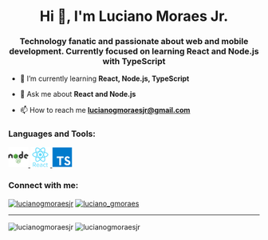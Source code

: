 <h1 align="center">Hi 👋, I'm Luciano Moraes Jr.</h1>
<h3 align="center">Technology fanatic and passionate about web and mobile development. Currently focused on learning React and Node.js with TypeScript</h3>

- 🌱 I’m currently learning **React, Node.js, TypeScript**

- 💬 Ask me about **React and Node.js**

- 📫 How to reach me **lucianogmoraesjr@gmail.com**

<h3 align="left">Languages and Tools:</h3>
<p align="left"> <a href="https://nodejs.org" target="_blank" rel="noreferrer"> <img src="https://raw.githubusercontent.com/devicons/devicon/master/icons/nodejs/nodejs-original-wordmark.svg" alt="nodejs" width="40" height="40"/> </a> <a href="https://reactjs.org/" target="_blank" rel="noreferrer"> <img src="https://raw.githubusercontent.com/devicons/devicon/master/icons/react/react-original-wordmark.svg" alt="react" width="40" height="40"/> </a> <a href="https://www.typescriptlang.org/" target="_blank" rel="noreferrer"> <img src="https://raw.githubusercontent.com/devicons/devicon/master/icons/typescript/typescript-original.svg" alt="typescript" width="40" height="40"/> </a> </p>

<h3 align="left">Connect with me:</h3>
<p align="left">
<a href="https://linkedin.com/in/lucianogmoraesjr" target="blank"><img align="center" src="https://raw.githubusercontent.com/rahuldkjain/github-profile-readme-generator/master/src/images/icons/Social/linked-in-alt.svg" alt="lucianogmoraesjr" height="30" width="40" /></a>
<a href="https://instagram.com/luciano_gmoraes" target="blank"><img align="center" src="https://raw.githubusercontent.com/rahuldkjain/github-profile-readme-generator/master/src/images/icons/Social/instagram.svg" alt="luciano_gmoraes" height="30" width="40" /></a>
</p>

<hr />

<p>
  <img align="center" src="https://github-readme-streak-stats.herokuapp.com/?user=lucianogmoraesjr&" alt="lucianogmoraesjr" />
  <img align="center" src="https://github-readme-stats.vercel.app/api/top-langs?username=lucianogmoraesjr&show_icons=true&locale=en&layout=compact" alt="lucianogmoraesjr" />
</p>

